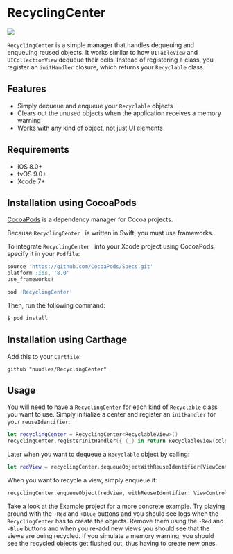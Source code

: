 # RecyclingCenter

<a href="https://github.com/Carthage/Carthage/issues/179">
    <img src="https://img.shields.io/badge/Carthage-compatible-4BC51D.svg?style=flat">
</a>

`RecyclingCenter` is a simple manager that handles dequeuing and enqueuing reused objects. It works similar to how `UITableView` and `UICollectionView` dequeue their cells. Instead of registering a class, you register an `initHandler` closure, which returns your `Recyclable` class.

## Features

- Simply dequeue and enqueue your `Recyclable` objects
- Clears out the unused objects when the application receives a memory warning
- Works with any kind of object, not just UI elements

## Requirements

- iOS 8.0+
- tvOS 9.0+
- Xcode 7+

## Installation using CocoaPods

[CocoaPods](http://cocoapods.org) is a dependency manager for Cocoa projects.

Because `RecyclingCenter ` is written in Swift, you must use frameworks.

To integrate `RecyclingCenter ` into your Xcode project using CocoaPods, specify it in your `Podfile`:

```ruby
source 'https://github.com/CocoaPods/Specs.git'
platform :ios, '8.0'
use_frameworks!

pod 'RecyclingCenter'
```

Then, run the following command:

```bash
$ pod install
```

## Installation using Carthage

Add this to your `Cartfile`:

```
github "nuudles/RecyclingCenter"
```

## Usage

You will need to have a `RecyclingCenter` for each kind of `Recyclable` class you want to use. Simply initialize a center and register an `initHandler` for your `reuseIdentifier`:

```swift
let recyclingCenter = RecyclingCenter<RecyclableView>()
recyclingCenter.registerInitHandler({ (_) in return RecyclableView(color: .redColor()) }, forReuseIdentifier: ViewController.redReuseIdentifier)
```

Later when you want to dequeue a `Recyclable` object by calling:

```swift
let redView = recyclingCenter.dequeueObjectWithReuseIdentifier(ViewController.redReuseIdentifier, context: nil)
```

When you want to recycle a view, simply enqueue it:

```swift
recyclingCenter.enqueueObject(redView, withReuseIdentifier: ViewController.redReuseIdentifier)
```

Take a look at the Example project for a more concrete example. Try playing around with the `+Red` and `+Blue` buttons and you should see logs when the `RecyclingCenter` has to create the objects. Remove them using the `-Red` and `-Blue` buttons and when you re-add new views you should see that the views are being recycled. If you simulate a memory warning, you should see the recycled objects get flushed out, thus having to create new ones.